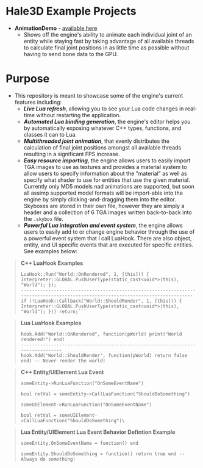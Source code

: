 # Hale3D Example Projects
* **AnimationDemo** - [available here](https://github.com/MathewAloisio/Hale3D---Example-Projects/tree/master/AnimationDemo)
	* Shows off the engine's ability to animate each individual joint of an entity while staying fast by taking advantage of all available threads to calculate final joint positions in as little time as possible without having to send bone data to the GPU.

# Purpose
* This repository is meant to showcase some of the engine's current features including:
	* ***Live Lua refresh***, allowing you to see your Lua code changes in real-time without restarting the application.
	* ***Automated Lua binding generation***, the engine's editor helps you by automatically exposing whatever C++ types, functions, and classes it can to Lua.
	* ***Multithreaded joint animation***, that evenly distributes the calculation of final joint positions amongst all available threads resulting in a significant FPS increase.
	* ***Easy resource importing***, the engine allows users to easily import TGA images to use as textures and provides a material system to allow users to specify information about the "material" as well as specify what shader to use for entities that use the given material. Currently only MD5 models nad animations are supported, but soon all assimp supported model formats will be import-able into the engine by simply clicking-and-dragging them into the editor. Skyboxes are stored in their own file, however they are simply a header and a collection of 6 TGA images written back-to-back into the `.skybox` file.
	* ***Powerful Lua integration and event system***, the engine allows users to easily add to or change engine behavior through the use of a powerful event system that I call LuaHook. There are also object, entity, and UI specific events that are executed for specific entities. See examples below:

> **C++ LuaHook Examples**
> ```
> LuaHook::Run("World::OnRendered", 1, [this]() { Interpreter::GLOBAL.PushUserType(static_cast<void*>(this), "World"); });
> -------------------------------------------------------------------------------------------------------------------------------
> if (!LuaHook::Callback("World::ShouldRender", 1, [this]() { Interpreter::GLOBAL.PushUserType(static_cast<void*>(this), "World"); })) return;```

> **Lua LuaHook Examples**
> ```
> hook.Add("World::OnRendered", function(pWorld) print("World rendered!") end)
> -------------------------------------------------------------------------------
> hook.Add("World::ShouldRender", function(pWorld) return false end) -- Never render the world!

> **C++ Entity/UIElement Lua Event**
> ```
>someEntity->RunLuaFunction("OnSomeEventName")
>
>bool retVal = someEntity->CallLuaFunction("ShouldDoSomething")
>
>someUIElement->RunLuaFunction("OnSomeEventName")
>
>bool retVal = someUIElement->CallLuaFunction("ShouldDoSomething")\

> **Lua Entity/UIElement Lua Event Behavior Defintion Example**
> ```
> someEntity.OnSomeEventName = function() end
> 
> someEntity.ShouldDoSomething = function() return true end -- Always do something!
